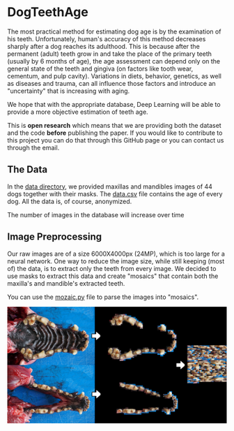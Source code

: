 # DogTeethAge

The most practical method for estimating dog age is by the examination of his teeth. Unfortunately, human's accuracy of this method decreases sharply after a dog reaches its adulthood. This is because after the permanent (adult) teeth grow in and take the place of the primary teeth (usually by 6 months of age), the age assessment can depend only on the general state of the teeth and gingiva (on factors like tooth wear, cementum, and pulp cavity). Variations in diets, behavior, genetics, as well as diseases and trauma, can all influence those factors and introduce an "uncertainty" that is increasing with aging.

We hope that with the appropriate database, Deep Learning will be able to provide a more objective estimation of teeth age. 

This is **open research** which means that we are providing both the dataset and the code **before** publishing the paper. If you would like to contribute to this project you can do that through this GitHub page or you can contact us through the email.


## The Data

In the [data directory](https://github.com/department-of-vet-pathology-unizg/dog_age/tree/master/data), we provided maxillas and mandibles images of 44 dogs together with their masks. The [data.csv](https://github.com/department-of-vet-pathology-unizg/dog_age/blob/master/data/Data.csv) file contains the age of every dog. All the data is, of course, anonymized.

The number of images in the database will increase over time


## Image Preprocessing

Our raw images are of a size 6000X4000px (24MP), which is too large for a neural network. One way to reduce the image size, while still keeping (most of) the data, is to extract only the teeth from every image. We decided to use masks to extract this data and create "mosaics" that contain both the maxilla's and mandible's extracted teeth.

You can use the [mozaic.py](https://github.com/department-of-vet-pathology-unizg/dog_age/blob/master/mosaic.py) file to parse the images into "mosaics".

![img](./examples/masking.png)
